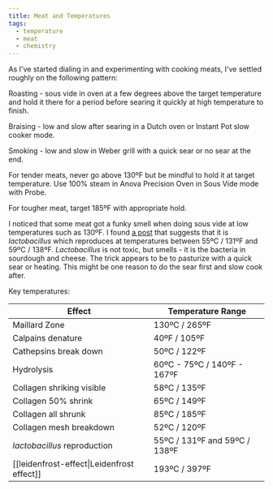 ```yaml
---
title: Meat and Temperatures
tags:
  - temperature
  - meat
  - chemistry
---
```

As I've started dialing in and experimenting with cooking meats, I've settled roughly on the following pattern:

Roasting - sous vide in oven at a few degrees above the target temperature and hold it there for a period before searing it quickly at high temperature to finish.

Braising - low and slow after searing in a Dutch oven or Instant Pot slow cooker mode.

Smoking - low and slow in Weber grill with a quick sear or no sear at the end.

For tender meats, never go above 130ºF but be mindful to hold it at target temperature. Use 100% steam in Anova Precision Oven in Sous Vide mode with Probe.

For tougher meat, target 185ºF with appropriate hold.

I noticed that some meat got a funky smell when doing sous vide at low temperatures such as 130ºF. I found [a post](https://stefangourmet.com/2017/11/01/how-to-prevent-a-bad-smell-with-long-and-low-sous-vide-cooks/) that suggests that it is _lactobacillus_ which reproduces at temperatures between 55ºC / 131ºF and 59ºC / 138ºF. _Lactobacillus_ is not toxic, but smells - it is the bacteria in sourdough and cheese. The trick appears to be to pasturize with a quick sear or heating. This might be one reason to do the sear first and slow cook after.

Key temperatures:

| Effect | Temperature Range |
|---|---|
| Maillard Zone | 130ºC / 265ºF |
| Calpains denature | 40ºF / 105ºF |
| Cathepsins break down | 50ºC / 122ºF |
| Hydrolysis | 60ºC - 75ºC / 140ºF - 167ºF |
| Collagen shriking visible | 58ºC / 135ºF |
| Collagen 50% shrink | 65ºC / 149ºF |
| Collagen all shrunk | 85ºC / 185ºF |
| Collagen mesh breakdown | 52ºC / 120ºF |
| _lactobacillus_ reproduction | 55ºC / 131ºF and 59ºC / 138ºF |
| [[leidenfrost-effect\|Leidenfrost effect]] |193ºC / 397ºF||